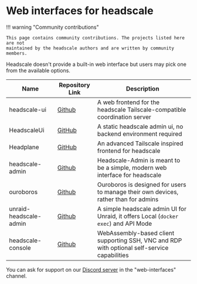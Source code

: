 # Web interfaces for headscale

!!! warning "Community contributions"

    This page contains community contributions. The projects listed here are not
    maintained by the headscale authors and are written by community members.

Headscale doesn't provide a built-in web interface but users may pick one from the available options.

| Name                   | Repository Link                                             | Description                                                                                  |
| ---------------------- | ----------------------------------------------------------- | -------------------------------------------------------------------------------------------- |
| headscale-ui           | [Github](https://github.com/gurucomputing/headscale-ui)     | A web frontend for the headscale Tailscale-compatible coordination server                    |
| HeadscaleUi            | [GitHub](https://github.com/simcu/headscale-ui)             | A static headscale admin ui, no backend environment required                                 |
| Headplane              | [GitHub](https://github.com/tale/headplane)                 | An advanced Tailscale inspired frontend for headscale                                        |
| headscale-admin        | [Github](https://github.com/GoodiesHQ/headscale-admin)      | Headscale-Admin is meant to be a simple, modern web interface for headscale                  |
| ouroboros              | [Github](https://github.com/yellowsink/ouroboros)           | Ouroboros is designed for users to manage their own devices, rather than for admins          |
| unraid-headscale-admin | [Github](https://github.com/ich777/unraid-headscale-admin)  | A simple headscale admin UI for Unraid, it offers Local (`docker exec`) and API Mode         |
| headscale-console      | [Github](https://github.com/rickli-cloud/headscale-console) | WebAssembly-based client supporting SSH, VNC and RDP with optional self-service capabilities |

You can ask for support on our [Discord server](https://discord.gg/c84AZQhmpx) in the "web-interfaces" channel.

